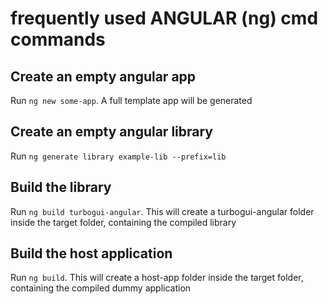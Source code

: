 # frequently used ANGULAR (ng) cmd commands


## Create an empty angular app

Run `ng new some-app`. A full template app will be generated

## Create an empty angular library

Run `ng generate library example-lib --prefix=lib`

## Build the library

Run `ng build turbogui-angular`. This will create a turbogui-angular folder inside the target folder, containing the compiled library

## Build the host application

Run `ng build`. This will create a host-app folder inside the target folder, containing the compiled dummy application